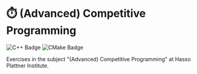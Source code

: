 # ⏱️ (Advanced) Competitive Programming

![C++ Badge](https://img.shields.io/badge/C++-grey?style=flat-square&logo=c%2B%2B&logoColor=white)
![CMake Badge](https://img.shields.io/badge/CMake-grey?style=flat-square&logo=cmake)

Exercises in the subject "(Advanced) Competitive Programming" at Hasso Plattner Institute.
